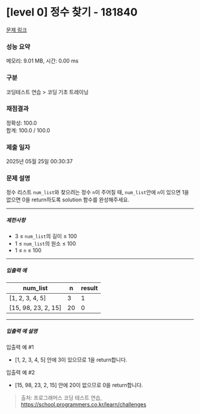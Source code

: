 # [level 0] 정수 찾기 - 181840 

[문제 링크](https://school.programmers.co.kr/learn/courses/30/lessons/181840?language=python3) 

### 성능 요약

메모리: 9.01 MB, 시간: 0.00 ms

### 구분

코딩테스트 연습 > 코딩 기초 트레이닝

### 채점결과

정확성: 100.0<br/>합계: 100.0 / 100.0

### 제출 일자

2025년 05월 25일 00:30:37

### 문제 설명

<p>정수 리스트 <code>num_list</code>와 찾으려는 정수 <code>n</code>이 주어질 때, <code>num_list</code>안에 <code>n</code>이 있으면 1을 없으면 0을 return하도록 solution 함수를 완성해주세요.</p>

<hr>

<h5>제한사항</h5>

<ul>
<li>3 ≤ <code>num_list</code>의 길이 ≤ 100</li>
<li>1 ≤ <code>num_list</code>의 원소 ≤ 100</li>
<li>1 ≤ <code>n</code> ≤ 100</li>
</ul>

<hr>

<h5>입출력 예</h5>
<table class="table">
        <thead><tr>
<th>num_list</th>
<th>n</th>
<th>result</th>
</tr>
</thead>
        <tbody><tr>
<td>[1, 2, 3, 4, 5]</td>
<td>3</td>
<td>1</td>
</tr>
<tr>
<td>[15, 98, 23, 2, 15]</td>
<td>20</td>
<td>0</td>
</tr>
</tbody>
      </table>
<hr>

<h5>입출력 예 설명</h5>

<p>입출력 예 #1</p>

<ul>
<li>[1, 2, 3, 4, 5] 안에 3이 있으므로 1을 return합니다.</li>
</ul>

<p>입출력 예 #2</p>

<ul>
<li>[15, 98, 23, 2, 15] 안에 20이 없으므로 0을 return합니다.</li>
</ul>


> 출처: 프로그래머스 코딩 테스트 연습, https://school.programmers.co.kr/learn/challenges